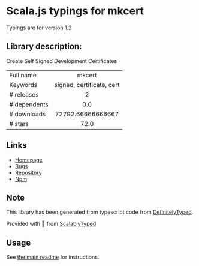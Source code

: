 
# Scala.js typings for mkcert

Typings are for version 1.2

## Library description:
Create Self Signed Development Certificates

|                    |                 |
| ------------------ | :-------------: |
| Full name          | mkcert |
| Keywords           | signed, certificate, cert |
| # releases         | 2 |
| # dependents       | 0.0 |
| # downloads        | 72792.66666666667 |
| # stars            | 72.0 |

## Links
- [Homepage](https://github.com/Subash/mkcert#readme)
- [Bugs](https://github.com/Subash/mkcert/issues)
- [Repository](https://github.com/Subash/mkcert)
- [Npm](https://www.npmjs.com/package/mkcert)
    


## Note
This library has been generated from typescript code from [DefinitelyTyped](https://definitelytyped.org).

Provided with :purple_heart: from [ScalablyTyped](https://github.com/oyvindberg/ScalablyTyped)

## Usage
See [the main readme](../../readme.md) for instructions.


